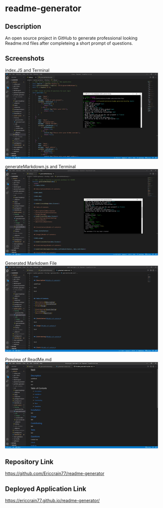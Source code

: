 # readme-generator

## Description
An open source project in GitHub to generate professional looking Readme.md files after completeing a short prompt of questions.

## Screenshots
index.JS and Terminal
![index.JS and Terminal](./develop/utils/images/index.js_and_terminal.jpg)

generateMarkdown.js and Terminal
![generateMarkdown.js and Terminal](./develop/utils/images/generateMarkdown.js_and_terminal.jpg)

Generated Markdown File
![Generated Markdown File](./develop/utils/images/generated_markdown_file.jpg)

Preview of ReadMe.md
![Preview of ReadMe.md](./develop/utils/images/preview_of_readme.jpg)

## Repository Link
https://github.com/Ericcrain77/readme-generator

## Deployed Application Link
https://ericcrain77.github.io/readme-generator/